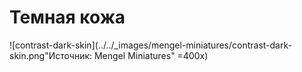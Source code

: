 # Темная кожа

![contrast-dark-skin](../../_images/mengel-miniatures/contrast-dark-skin.png"Источник: Mengel Miniatures" =400x)
